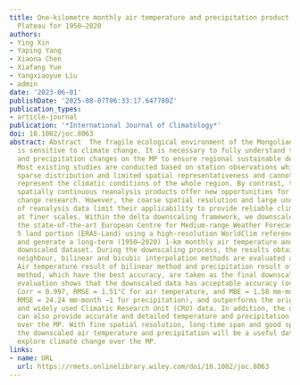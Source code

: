 ```yaml
---
title: One‐kilometre monthly air temperature and precipitation product over the Mongolian
  Plateau for 1950–2020
authors:
- Ying Xin
- Yaping Yang
- Xiaona Chen
- Xiafang Yue
- Yangxiaoyue Liu
- admin
date: '2023-06-01'
publishDate: '2025-08-07T06:33:17.647780Z'
publication_types:
- article-journal
publication: '*International Journal of Climatology*'
doi: 10.1002/joc.8063
abstract: Abstract  The fragile ecological environment of the Mongolian Plateau (MP)
  is sensitive to climate change. It is necessary to fully understand the temperature
  and precipitation changes on the MP to ensure regional sustainable development.
  Most existing studies are conducted based on station observations which suffer from
  sparse distribution and limited spatial representativeness and cannot perfectly
  represent the climatic conditions of the whole region. By contrast, the long‐term,
  spatially continuous reanalysis products offer new opportunities for MP climate
  change research. However, the coarse spatial resolution and large uncertainties
  of reanalysis data limit their applicability to provide reliable climate information
  at finer scales. Within the delta downscaling framework, we downscale and correct
  the state‐of‐the‐art European Centre for Medium‐range Weather Forecasts ReAnalysis
  5 land portion (ERA5‐Land) using a high‐resolution WorldClim reference climatology
  and generate a long‐term (1950–2020) 1‐km monthly air temperature and precipitation
  downscaled dataset. During the downscaling process, the results obtained by nearest
  neighbour, bilinear and bicubic interpolation methods are evaluated and compared.
  Air temperature result of bilinear method and precipitation result of nearest neighbour
  method, which have the best accuracy, are taken as the final downscaled data. The
  evaluation shows that the downscaled data has acceptable accuracy (overall MBE = −0.41°C,
  Corr = 0.997, RMSE = 1.51°C for air temperature, and MBE = 1.58 mm·month −1 , Corr = 0.747,
  RMSE = 24.24 mm·month −1 for precipitation), and outperforms the original ERA5‐Land
  and widely used Climatic Research Unit (CRU) data. In addition, the downscaled data
  can also provide accurate and detailed temperature and precipitation change trends
  over the MP. With fine spatial resolution, long‐time span and good spatial continuity,
  the downscaled air temperature and precipitation will be a useful data source to
  explore climate change over the MP.
links:
- name: URL
  url: https://rmets.onlinelibrary.wiley.com/doi/10.1002/joc.8063
---
```


